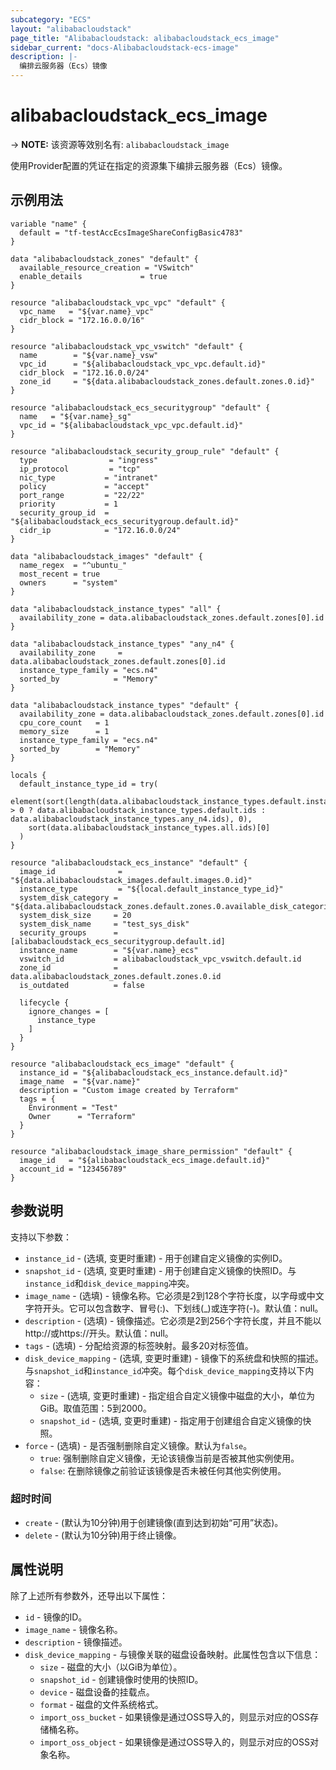 ```yaml
---
subcategory: "ECS"
layout: "alibabacloudstack"
page_title: "Alibabacloudstack: alibabacloudstack_ecs_image"
sidebar_current: "docs-Alibabacloudstack-ecs-image"
description: |-  
  编排云服务器（Ecs）镜像
---
```


# alibabacloudstack_ecs_image
-> **NOTE:** 该资源等效别名有: `alibabacloudstack_image`

使用Provider配置的凭证在指定的资源集下编排云服务器（Ecs）镜像。

## 示例用法

```hcl
variable "name" {
  default = "tf-testAccEcsImageShareConfigBasic4783"
}

data "alibabacloudstack_zones" "default" {
  available_resource_creation = "VSwitch"
  enable_details             = true
}

resource "alibabacloudstack_vpc_vpc" "default" {
  vpc_name   = "${var.name}_vpc"
  cidr_block = "172.16.0.0/16"
}

resource "alibabacloudstack_vpc_vswitch" "default" {
  name        = "${var.name}_vsw"
  vpc_id      = "${alibabacloudstack_vpc_vpc.default.id}"
  cidr_block  = "172.16.0.0/24"
  zone_id     = "${data.alibabacloudstack_zones.default.zones.0.id}"
}

resource "alibabacloudstack_ecs_securitygroup" "default" {
  name   = "${var.name}_sg"
  vpc_id = "${alibabacloudstack_vpc_vpc.default.id}"
}

resource "alibabacloudstack_security_group_rule" "default" {
  type                = "ingress"
  ip_protocol         = "tcp"
  nic_type           = "intranet"
  policy             = "accept"
  port_range         = "22/22"
  priority           = 1
  security_group_id  = "${alibabacloudstack_ecs_securitygroup.default.id}"
  cidr_ip            = "172.16.0.0/24"
}

data "alibabacloudstack_images" "default" {
  name_regex  = "^ubuntu_"
  most_recent = true
  owners      = "system"
}

data "alibabacloudstack_instance_types" "all" {
  availability_zone = data.alibabacloudstack_zones.default.zones[0].id
}

data "alibabacloudstack_instance_types" "any_n4" {
  availability_zone     = data.alibabacloudstack_zones.default.zones[0].id
  instance_type_family = "ecs.n4"
  sorted_by            = "Memory"
}

data "alibabacloudstack_instance_types" "default" {
  availability_zone = data.alibabacloudstack_zones.default.zones[0].id
  cpu_core_count   = 1
  memory_size      = 1
  instance_type_family = "ecs.n4"
  sorted_by        = "Memory"
}

locals {
  default_instance_type_id = try(
    element(sort(length(data.alibabacloudstack_instance_types.default.instance_types) > 0 ? data.alibabacloudstack_instance_types.default.ids : data.alibabacloudstack_instance_types.any_n4.ids), 0),
    sort(data.alibabacloudstack_instance_types.all.ids)[0]
  )
}

resource "alibabacloudstack_ecs_instance" "default" {
  image_id              = "${data.alibabacloudstack_images.default.images.0.id}"
  instance_type         = "${local.default_instance_type_id}"
  system_disk_category = "${data.alibabacloudstack_zones.default.zones.0.available_disk_categories.0}"
  system_disk_size     = 20
  system_disk_name     = "test_sys_disk"
  security_groups      = [alibabacloudstack_ecs_securitygroup.default.id]
  instance_name        = "${var.name}_ecs"
  vswitch_id           = alibabacloudstack_vpc_vswitch.default.id
  zone_id              = data.alibabacloudstack_zones.default.zones.0.id
  is_outdated          = false

  lifecycle {
    ignore_changes = [
      instance_type
    ]
  }
}

resource "alibabacloudstack_ecs_image" "default" {
  instance_id = "${alibabacloudstack_ecs_instance.default.id}"
  image_name  = "${var.name}"
  description = "Custom image created by Terraform"
  tags = {
    Environment = "Test"
    Owner      = "Terraform"
  }
}

resource "alibabacloudstack_image_share_permission" "default" {
  image_id   = "${alibabacloudstack_ecs_image.default.id}"
  account_id = "123456789"
}
```

## 参数说明

支持以下参数：

* `instance_id` - (选填, 变更时重建) - 用于创建自定义镜像的实例ID。
* `snapshot_id` - (选填, 变更时重建) - 用于创建自定义镜像的快照ID。与`instance_id`和`disk_device_mapping`冲突。
* `image_name` - (选填) - 镜像名称。它必须是2到128个字符长度，以字母或中文字符开头。它可以包含数字、冒号(:)、下划线(_)或连字符(-)。默认值：null。
* `description` - (选填) - 镜像描述。它必须是2到256个字符长度，并且不能以http://或https://开头。默认值：null。
* `tags` - (选填) - 分配给资源的标签映射。最多20对标签值。
* `disk_device_mapping` - (选填, 变更时重建) - 镜像下的系统盘和快照的描述。与`snapshot_id`和`instance_id`冲突。每个`disk_device_mapping`支持以下内容：
  * `size` - (选填, 变更时重建) - 指定组合自定义镜像中磁盘的大小，单位为GiB。取值范围：5到2000。
  * `snapshot_id` - (选填, 变更时重建) - 指定用于创建组合自定义镜像的快照。
* `force` - (选填) - 是否强制删除自定义镜像。默认为`false`。
  - `true`: 强制删除自定义镜像，无论该镜像当前是否被其他实例使用。
  - `false`: 在删除镜像之前验证该镜像是否未被任何其他实例使用。

### 超时时间

* `create` - (默认为10分钟)用于创建镜像(直到达到初始“可用”状态)。
* `delete` - (默认为10分钟)用于终止镜像。

## 属性说明

除了上述所有参数外，还导出以下属性：

* `id` - 镜像的ID。
* `image_name` - 镜像名称。
* `description` - 镜像描述。
* `disk_device_mapping` - 与镜像关联的磁盘设备映射。此属性包含以下信息：
  * `size` - 磁盘的大小（以GiB为单位）。
  * `snapshot_id` - 创建镜像时使用的快照ID。
  * `device` - 磁盘设备的挂载点。
  * `format` - 磁盘的文件系统格式。
  * `import_oss_bucket` - 如果镜像是通过OSS导入的，则显示对应的OSS存储桶名称。
  * `import_oss_object` - 如果镜像是通过OSS导入的，则显示对应的OSS对象名称。